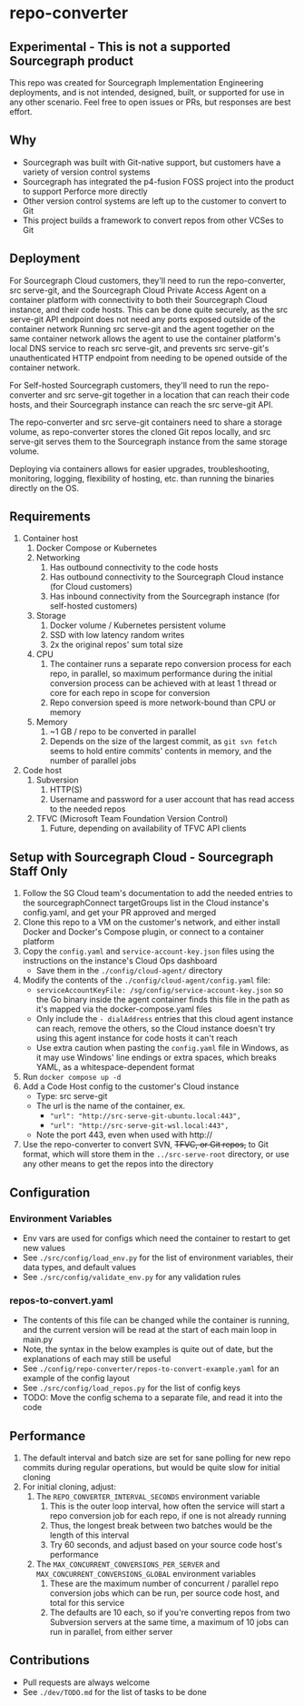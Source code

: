 # repo-converter

## Experimental - This is not a supported Sourcegraph product

This repo was created for Sourcegraph Implementation Engineering deployments, and is not intended, designed, built, or supported for use in any other scenario. Feel free to open issues or PRs, but responses are best effort.

## Why

- Sourcegraph was built with Git-native support, but customers have a variety of version control systems
- Sourcegraph has integrated the p4-fusion FOSS project into the product to support Perforce more directly
- Other version control systems are left up to the customer to convert to Git
- This project builds a framework to convert repos from other VCSes to Git

## Deployment

For Sourcegraph Cloud customers, they'll need to run the repo-converter, src serve-git, and the Sourcegraph Cloud Private Access Agent on a container platform with connectivity to both their Sourcegraph Cloud instance, and their code hosts. This can be done quite securely, as the src serve-git API endpoint does not need any ports exposed outside of the container network Running src serve-git and the agent together on the same container network allows the agent to use the container platform's local DNS service to reach src serve-git, and prevents src serve-git's unauthenticated HTTP endpoint from needing to be opened outside of the container network.

For Self-hosted Sourcegraph customers, they'll need to run the repo-converter and src serve-git together in a location that can reach their code hosts, and their Sourcegraph instance can reach the src serve-git API.

The repo-converter and src serve-git containers need to share a storage volume, as repo-converter stores the cloned Git repos locally, and src serve-git serves them to the Sourcegraph instance from the same storage volume.

Deploying via containers allows for easier upgrades, troubleshooting, monitoring, logging, flexibility of hosting, etc. than running the binaries directly on the OS.

## Requirements

1. Container host
    1. Docker Compose or Kubernetes
    2. Networking
        1. Has outbound connectivity to the code hosts
        2. Has outbound connectivity to the Sourcegraph Cloud instance (for Cloud customers)
        3. Has inbound connectivity from the Sourcegraph instance (for self-hosted customers)
    3. Storage
        1. Docker volume / Kubernetes persistent volume
        3. SSD with low latency random writes
        2. 2x the original repos' sum total size
    4. CPU
        1. The container runs a separate repo conversion process for each repo, in parallel, so maximum performance during the initial conversion process can be achieved with at least 1 thread or core for each repo in scope for conversion
        2. Repo conversion speed is more network-bound than CPU or memory
    5. Memory
        1. ~1 GB / repo to be converted in parallel
        2. Depends on the size of the largest commit, as `git svn fetch` seems to hold entire commits' contents in memory, and the number of parallel jobs
2. Code host
    1. Subversion
        1. HTTP(S)
        2. Username and password for a user account that has read access to the needed repos
    2. TFVC (Microsoft Team Foundation Version Control)
        1. Future, depending on availability of TFVC API clients

## Setup with Sourcegraph Cloud - Sourcegraph Staff Only

1. Follow the SG Cloud team's documentation to add the needed entries to the sourcegraphConnect targetGroups list in the Cloud instance's config.yaml, and get your PR approved and merged
2. Clone this repo to a VM on the customer's network, and either install Docker and Docker's Compose plugin, or connect to a container platform
3. Copy the `config.yaml` and `service-account-key.json` files using the instructions on the instance's Cloud Ops dashboard
    - Save them in the `./config/cloud-agent/` directory
4. Modify the contents of the `./config/cloud-agent/config.yaml` file:
    - `serviceAccountKeyFile: /sg/config/service-account-key.json` so the Go binary inside the agent container finds this file in the path as it's mapped via the docker-compose.yaml files
    - Only include the `- dialAddress` entries that this cloud agent instance can reach, remove the others, so the Cloud instance doesn't try using this agent instance for code hosts it can't reach
    - Use extra caution when pasting the `config.yaml` file in Windows, as it may use Windows' line endings or extra spaces, which breaks YAML, as a whitespace-dependent format
5. Run `docker compose up -d`
6. Add a Code Host config to the customer's Cloud instance
    - Type: src serve-git
    - The url is the name of the container, ex.
      - `"url": "http://src-serve-git-ubuntu.local:443",`
      - `"url": "http://src-serve-git-wsl.local:443",`
    - Note the port 443, even when used with http://
7. Use the repo-converter to convert SVN, ~~TFVC, or Git repos,~~ to Git format, which will store them in the `../src-serve-root` directory, or use any other means to get the repos into the directory

## Configuration

### Environment Variables

- Env vars are used for configs which need the container to restart to get new values
- See `./src/config/load_env.py` for the list of environment variables, their data types, and default values
- See `./src/config/validate_env.py` for any validation rules

### repos-to-convert.yaml

- The contents of this file can be changed while the container is running, and the current version will be read at the start of each main loop in main.py
- Note, the syntax in the below examples is quite out of date, but the explanations of each may still be useful
- See `./config/repo-converter/repos-to-convert-example.yaml` for an example of the config layout
- See `./src/config/load_repos.py` for the list of config keys
- TODO: Move the config schema to a separate file, and read it into the code

## Performance

1. The default interval and batch size are set for sane polling for new repo commits during regular operations, but would be quite slow for initial cloning
2. For initial cloning, adjust:
    1. The `REPO_CONVERTER_INTERVAL_SECONDS` environment variable
        1. This is the outer loop interval, how often the service will start a repo conversion job for each repo, if one is not already running
        2. Thus, the longest break between two batches would be the length of this interval
        3. Try 60 seconds, and adjust based on your source code host's performance
    2. The `MAX_CONCURRENT_CONVERSIONS_PER_SERVER` and `MAX_CONCURRENT_CONVERSIONS_GLOBAL` environment variables
        1. These are the maximum number of concurrent / parallel repo conversion jobs which can be run, per source code host, and total for this service
        2. The defaults are 10 each, so if you're converting repos from two Subversion servers at the same time, a maximum of 10 jobs can run in parallel, from either server

## Contributions

- Pull requests are always welcome
- See `./dev/TODO.md` for the list of tasks to be done
